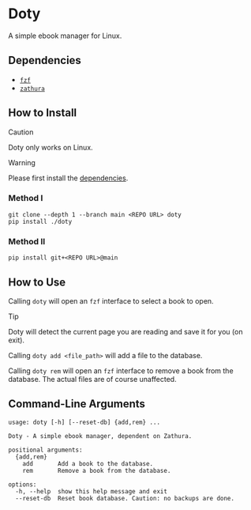 # Doty
A simple ebook manager for Linux.

## Dependencies
- [`fzf`](https://github.com/junegunn/fzf)
- [`zathura`](https://github.com/pwmt/zathura)

## How to Install
> [!CAUTION]
> Doty only works on Linux.

> [!WARNING]
> Please first install the [dependencies](#dependencies).

### Method I
```
git clone --depth 1 --branch main <REPO URL> doty
pip install ./doty
```

### Method II
```
pip install git+<REPO URL>@main
```
## How to Use
Calling `doty` will open an `fzf` interface to select a book to open.

> [!TIP]
> Doty will detect the current page you are reading and save it for you (on exit).

Calling `doty add <file_path>` will add a file to the database.

Calling `doty rem` will open an `fzf` interface to remove a book from the database. The
actual files are of course unaffected.

## Command-Line Arguments
```
usage: doty [-h] [--reset-db] {add,rem} ...

Doty - A simple ebook manager, dependent on Zathura.

positional arguments:
  {add,rem}
    add       Add a book to the database.
    rem       Remove a book from the database.

options:
  -h, --help  show this help message and exit
  --reset-db  Reset book database. Caution: no backups are done.
```
